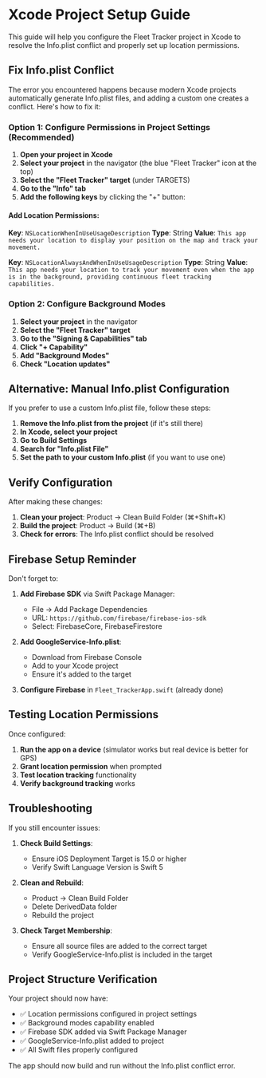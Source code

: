 # Xcode Project Setup Guide

This guide will help you configure the Fleet Tracker project in Xcode to resolve the Info.plist conflict and properly set up location permissions.

## Fix Info.plist Conflict

The error you encountered happens because modern Xcode projects automatically generate Info.plist files, and adding a custom one creates a conflict. Here's how to fix it:

### Option 1: Configure Permissions in Project Settings (Recommended)

1. **Open your project in Xcode**
2. **Select your project** in the navigator (the blue "Fleet Tracker" icon at the top)
3. **Select the "Fleet Tracker" target** (under TARGETS)
4. **Go to the "Info" tab**
5. **Add the following keys** by clicking the "+" button:

#### Add Location Permissions:

**Key**: `NSLocationWhenInUseUsageDescription`
**Type**: String
**Value**: `This app needs your location to display your position on the map and track your movement.`

**Key**: `NSLocationAlwaysAndWhenInUseUsageDescription`
**Type**: String
**Value**: `This app needs your location to track your movement even when the app is in the background, providing continuous fleet tracking capabilities.`

### Option 2: Configure Background Modes

1. **Select your project** in the navigator
2. **Select the "Fleet Tracker" target**
3. **Go to the "Signing & Capabilities" tab**
4. **Click "+ Capability"**
5. **Add "Background Modes"**
6. **Check "Location updates"**

## Alternative: Manual Info.plist Configuration

If you prefer to use a custom Info.plist file, follow these steps:

1. **Remove the Info.plist from the project** (if it's still there)
2. **In Xcode, select your project**
3. **Go to Build Settings**
4. **Search for "Info.plist File"**
5. **Set the path to your custom Info.plist** (if you want to use one)

## Verify Configuration

After making these changes:

1. **Clean your project**: Product → Clean Build Folder (⌘+Shift+K)
2. **Build the project**: Product → Build (⌘+B)
3. **Check for errors**: The Info.plist conflict should be resolved

## Firebase Setup Reminder

Don't forget to:

1. **Add Firebase SDK** via Swift Package Manager:
   - File → Add Package Dependencies
   - URL: `https://github.com/firebase/firebase-ios-sdk`
   - Select: FirebaseCore, FirebaseFirestore

2. **Add GoogleService-Info.plist**:
   - Download from Firebase Console
   - Add to your Xcode project
   - Ensure it's added to the target

3. **Configure Firebase** in `Fleet_TrackerApp.swift` (already done)

## Testing Location Permissions

Once configured:

1. **Run the app on a device** (simulator works but real device is better for GPS)
2. **Grant location permission** when prompted
3. **Test location tracking** functionality
4. **Verify background tracking** works

## Troubleshooting

If you still encounter issues:

1. **Check Build Settings**:
   - Ensure iOS Deployment Target is 15.0 or higher
   - Verify Swift Language Version is Swift 5

2. **Clean and Rebuild**:
   - Product → Clean Build Folder
   - Delete DerivedData folder
   - Rebuild the project

3. **Check Target Membership**:
   - Ensure all source files are added to the correct target
   - Verify GoogleService-Info.plist is included in the target

## Project Structure Verification

Your project should now have:
- ✅ Location permissions configured in project settings
- ✅ Background modes capability enabled
- ✅ Firebase SDK added via Swift Package Manager
- ✅ GoogleService-Info.plist added to project
- ✅ All Swift files properly configured

The app should now build and run without the Info.plist conflict error.
